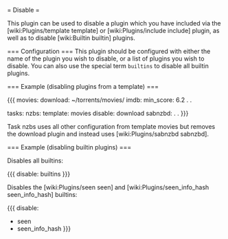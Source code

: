 = Disable =

This plugin can be used to disable a plugin which you have included via the [wiki:Plugins/template template] or [wiki:Plugins/include include] plugin, as well as to disable [wiki:Builtin builtin] plugins.

=== Configuration ===
This plugin should be configured with either the name of the plugin you wish to disable, or a list of plugins you wish to disable. You can also use the special term `builtins` to disable all builtin plugins.

=== Example (disabling plugins from a template) ===

{{{
movies:
  download: ~/torrents/movies/
  imdb:
    min_score: 6.2
    .
    .

tasks:
  nzbs:
    template: movies
    disable: download
    sabnzbd:
      .
      .
}}}

Task nzbs uses all other configuration from template movies but removes the download plugin and instead uses [wiki:Plugins/sabnzbd sabnzbd].

=== Example (disabling builtin plugins) ===

Disables all builtins:

{{{
disable: builtins
}}}

Disables the [wiki:Plugins/seen seen] and [wiki:Plugins/seen_info_hash seen_info_hash] builtins:

{{{
disable:
  - seen
  - seen_info_hash
}}}